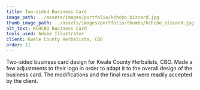 ```yaml
---
title: Two-sided Business Card
image_path: ../assets/images/portfolio/kchcbo_bizcard.jpg
thumb_image_path: ../assets/images/portfolio/thumbs/kchcbo_bizcard.jpg
alt_text: KCHCBO Business Card
tools_used: Adobe Illustrator
client: Kwale County Herbalists, CBO
order: 11
---
```

Two-sided business card design for Kwale County Herbalists, CBO. Made a few adjustments to their logo in order to adapt it to the overall design of the business card. The modifications and the final result were readily accepted by the client.
